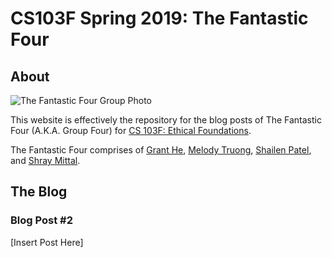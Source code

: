 # CS103F Spring 2019: The Fantastic Four




## About


![The Fantastic Four Group Photo]()



This website is effectively the repository for the blog posts of The Fantastic Four (A.K.A. Group Four) for [CS 103F: Ethical Foundations](https://www.cs.utexas.edu/~ans/classes/cs103f/).

The Fantastic Four comprises of [Grant He](https://github.com/grant-he/), [Melody Truong](https://github.com/melxtru/), [Shailen Patel](https://github.com/shailenpatel1/), and [Shray Mittal](https://github.com/shraymittal/).


## The Blog

### Blog Post #2

[Insert Post Here]
